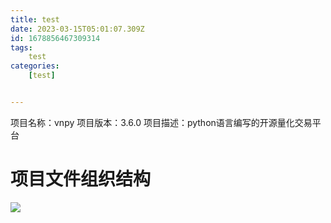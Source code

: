 ```yaml
---
title: test
date: 2023-03-15T05:01:07.309Z
id: 1678856467309314
tags:
	test
categories:
	[test]


---
```

项目名称：vnpy
项目版本：3.6.0
项目描述：python语言编写的开源量化交易平台

# 项目文件组织结构

![](/imgs/test/b.png)